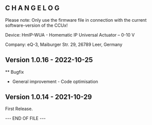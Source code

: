 C H A N G E L O G
-----------------

Please note: Only use the firmware file in connection with the current software-version of the CCUx!

Device:   HmIP-WUA - Homematic IP Universal Actuator – 0-10 V

Company:  eQ-3, Maiburger Str. 29, 26789 Leer, Germany


Version 1.0.16 - 2022-10-25
--------------------------------------------------------------
** Bugfix
   * General improvement - Code optimisation 


Version 1.0.14 - 2021-10-29
--------------------------------------------------------------

First Release.


--- END OF FILE ---